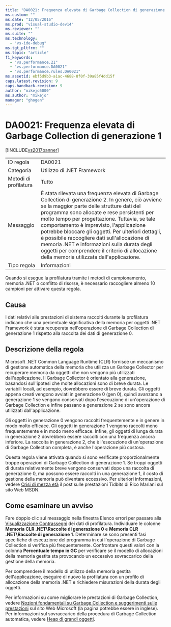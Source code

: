 ```yaml
---
title: "DA0021: Frequenza elevata di Garbage Collection di generazione 1 | Microsoft Docs"
ms.custom: ""
ms.date: "12/05/2016"
ms.prod: "visual-studio-dev14"
ms.reviewer: ""
ms.suite: ""
ms.technology: 
  - "vs-ide-debug"
ms.tgt_pltfrm: ""
ms.topic: "article"
f1_keywords: 
  - "vs.performance.21"
  - "vs.performance.DA0021"
  - "vs.performance.rules.DA0021"
ms.assetid: ebf5d9b3-a1ac-4688-8f0f-39a85f4dd15f
caps.latest.revision: 9
caps.handback.revision: 9
author: "mikejo5000"
ms.author: "mikejo"
manager: "ghogen"
---
```

# DA0021: Frequenza elevata di Garbage Collection di generazione 1
[!INCLUDE[vs2017banner](../code-quality/includes/vs2017banner.md)]

|||  
|-|-|  
|ID regola|DA0021|  
|Categoria|Utilizzo di .NET Framework|  
|Metodi di profilatura|Tutto|  
|Messaggio|È stata rilevata una frequenza elevata di Garbage Collection di generazione 2.  In genere, ciò avviene se la maggior parte delle strutture dati del programma sono allocate e rese persistenti per molto tempo per progettazione.  Tuttavia, se tale comportamento è imprevisto, l'applicazione potrebbe bloccare gli oggetti.  Per ulteriori dettagli, è possibile raccogliere dati sull'allocazione di memoria .NET e informazioni sulla durata degli oggetti per comprendere il criterio di allocazione della memoria utilizzata dall'applicazione.|  
|Tipo regola|Informazioni|  
  
 Quando si esegue la profilatura tramite i metodi di campionamento, memoria .NET o conflitto di risorse, è necessario raccogliere almeno 10 campioni per attivare questa regola.  
  
## Causa  
 I dati relativi alle prestazioni di sistema raccolti durante la profilatura indicano che una percentuale significativa della memoria per oggetti .NET Framework è stata recuperata nell'operazione di Garbage Collection di generazione 1 rispetto alla raccolta dei dati di generazione 0.  
  
## Descrizione della regola  
 Microsoft .NET Common Language Runtime \(CLR\) fornisce un meccanismo di gestione automatica della memoria che utilizza un Garbage Collector per recuperare memoria da oggetti che non vengono più utilizzati dall'applicazione.  Il Garbage Collector è orientato alla generazione, basandosi sull'ipotesi che molte allocazioni sono di breve durata.  Le variabili locali, ad esempio, dovrebbero essere di breve durata.  Gli oggetti appena creati vengono avviati in generazione 0 \(gen 0\), quindi avanzano a generazione 1 se vengono conservati dopo l'esecuzione di un'operazione di Garbage Collection e infine passano a generazione 2 se sono ancora utilizzati dall'applicazione.  
  
 Gli oggetti in generazione 0 vengono raccolti frequentemente e in genere in modo molto efficace.  Gli oggetti in generazione 1 vengono raccolti meno frequentemente e in modo meno efficace.  Infine, gli oggetti di lunga durata in generazione 2 dovrebbero essere raccolti con una frequenza ancora inferiore.  La raccolta in generazione 2, che è l'esecuzione di un'operazione di Garbage Collection completa, è anche l'operazione più costosa.  
  
 Questa regola viene attivata quando si sono verificate proporzionalmente troppe operazioni di Garbage Collection di generazione 1.  Se troppi oggetti di durata relativamente breve vengono conservati dopo una raccolta di generazione 0, ma possono essere raccolti in una generazione 1, il costo di gestione della memoria può diventare eccessivo.  Per ulteriori informazioni, vedere [Crisi di mezza età](http://go.microsoft.com/fwlink/?LinkId=177835) il post sulle prestazioni Tidbits di Rico Mariani sul sito Web MSDN.  
  
## Come esaminare un avviso  
 Fare doppio clic sul messaggio nella finestra Elenco errori per passare alla [Visualizzazione Contrassegni](../profiling/marks-view.md) dei dati di profilatura.  Individuare le colonne **Memoria CLR .NET\\Raccolte di generazione 0** e **Memoria CLR .NET\\Raccolte di generazione 1**.  Determinare se sono presenti fasi specifiche di esecuzione del programma in cui l'operazione di Garbage Collection si verifica più frequentemente.  Confrontare questi valori con la colonna **Percentuale tempo in GC** per verificare se il modello di allocazioni della memoria gestita sta provocando un eccessivo sovraccarico della gestione della memoria.  
  
 Per comprendere il modello di utilizzo della memoria gestita dell'applicazione, eseguire di nuovo la profilatura con un profilo di allocazione della memoria .NET e richiedere misurazioni della durata degli oggetti.  
  
 Per informazioni su come migliorare le prestazioni di Garbage Collection, vedere [Nozioni fondamentali su Garbage Collection e suggerimenti sulle prestazioni](http://go.microsoft.com/fwlink/?LinkId=148226) sul sito Web Microsoft \(la pagina potrebbe essere in inglese\).  Per informazioni sul sovraccarico della procedura di Garbage Collection automatica, vedere [Heap di grandi oggetti](http://go.microsoft.com/fwlink/?LinkId=177836).